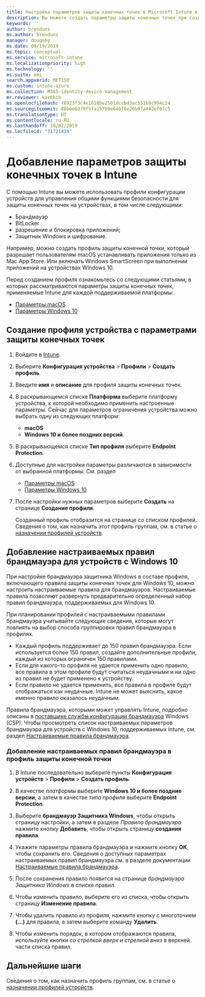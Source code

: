 ```yaml
---
title: Настройка параметров защиты конечных точек в Microsoft Intune в Azure | Документы Майкрософт
description: Вы можете создать параметры защиты конечных точек при создании профиля устройства macOS или Windows 10 в Microsoft Intune.
keywords: ''
author: brenduns
ms.author: brenduns
manager: dougeby
ms.date: 09/19/2019
ms.topic: conceptual
ms.service: microsoft-intune
ms.localizationpriority: high
ms.technology: ''
ms.suite: ems
search.appverid: MET150
ms.custom: intune-azure
ms.collection: M365-identity-device-management
mr.reviewer: karthib
ms.openlocfilehash: f8923f3c4e1610be2501dccbd3ac551b9c994c24
ms.sourcegitcommit: 88b6e6d70f5fa15708e640f6e20b97a442ef07c5
ms.translationtype: HT
ms.contentlocale: ru-RU
ms.lasthandoff: 10/02/2019
ms.locfileid: "71721439"
---
```

# <a name="add-endpoint-protection-settings-in-intune"></a>Добавление параметров защиты конечных точек в Intune  

С помощью Intune вы можете использовать профили конфигурации устройств для управления общими функциями безопасности для защиты конечных точек на устройствах, в том числе следующими:  
- Брандмауэр   
- BitLocker  
- разрешение и блокировка приложений;  
- Защитник Windows и шифрование.  

Например, можно создать профиль защиты конечной точки, который разрешает пользователям macOS устанавливать приложения только из Mac App Store. Или включать Windows SmartScreen при выполнении приложений на устройствах Windows 10.  

Перед созданием профиля ознакомьтесь со следующими статьями, в которых рассматриваются параметры защиты конечных точек, применяемые Intune для каждой поддерживаемой платформы:  
   - [Параметры macOS](endpoint-protection-macos.md)  
   - [Параметры Windows 10](endpoint-protection-windows-10.md)  

## <a name="create-a-device-profile-containing-endpoint-protection-settings"></a>Создание профиля устройства с параметрами защиты конечных точек  

1. Войдите в [Intune](https://go.microsoft.com/fwlink/?linkid=2090973).  
3. Выберите **Конфигурация устройства** > **Профили** > **Создать профиль**.  
4. Введите **имя** и **описание** для профиля защиты конечных точек.  
5. В раскрывающемся списке **Платформа** выберите платформу устройства, к которой необходимо применить настроенные параметры. Сейчас для параметров ограничения устройства можно выбрать одну из следующих платформ:  
   - **macOS**  
   - **Windows 10 и более поздних версий**.  
6. В раскрывающемся списке **Тип профиля** выберите **Endpoint Protection**.  
7. Доступные для настройки параметры различаются в зависимости от выбранной платформы. См. раздел  
   - [Параметры macOS](endpoint-protection-macos.md)  
   - [Параметры Windows 10](endpoint-protection-windows-10.md)  

8. После настройки нужных параметров выберите **Создать** на странице **Создание профиля**.  

   Созданный профиль отобразится на странице со списком профилей. Сведения о том, как назначить этот профиль группам, см. в статье о [назначении профилей устройств](../configuration/device-profile-assign.md).  

## <a name="add-custom-firewall-rules-for-windows-10-devices"></a>Добавление настраиваемых правил брандмауэра для устройств c Windows 10  

При настройке брандмауэра защитника Windows в составе профиля, включающего правила защиты конечных точек для Windows 10, можно настроить настраиваемые правила для брандмауэров. Настраиваемые правила позволяют развернуть предварительно определенный набор правил брандмауэра, поддерживаемых для Windows 10.  

При планировании профилей с настраиваемыми правилами брандмауэра учитывайте следующие сведения, которые могут повлиять на выбор способа группировки правил брандмауэра в профилях.  
- Каждый профиль поддерживает до 150 правил брандмауэра. Если используется более 150 правил, создайте дополнительные профили, каждый из которых ограничен 150 правилами.  
- Если для какого-то профиля не удается применить одно правило, все правила в этом профиле будут считаться неудачными и ни одно из правил не будет применено к устройству.  
- Если правило не удается применить, все правила в профиле будут отображаться как неудачные. Intune не может выяснить, какое именно правило оказалось неудачным.  

Правила брандмауэра, которыми может управлять Intune, подробно описаны в [поставщике службы конфигурации брандмауэра]( https://docs.microsoft.com/windows/client-management/mdm/firewall-csp) Windows (CSP). Чтобы просмотреть список настраиваемых параметров брандмауэра для устройств с Windows 10, поддерживаемых Intune, см. раздел [Настраиваемые правила брандмауэра](endpoint-protection-windows-10.md#firewall-rules).  

### <a name="to-add-custom-firewall-rules-to-an-endpoint-protection-profile"></a>Добавление настраиваемых правил брандмауэра в профиль защиты конечной точки  

1. В Intune последовательно выберите пункты **Конфигурация устройств** > **Профили** > **Создать профиль**.  

2. В качестве *платформы* выберите **Windows 10 и более поздние версии**, а затем в качестве *типа профиля* выберите **Endpoint Protection**.  

3. Выберите **брандмауэр Защитника Windows**, чтобы открыть страницу настройки, а затем в разделе *Правила брандмауэра* нажмите кнопку **Добавить**, чтобы открыть страницу **создания правила**.  

4. Укажите параметры правила брандмауэра и нажмите кнопку **ОК**, чтобы сохранить его. Сведения о доступных параметрах настраиваемых правил брандмауэра см. в разделе документации [Настраиваемые правила брандмауэра](endpoint-protection-windows-10.md#firewall-rules).  

5. После сохранения правило появится на странице *брандмауэра Защитника Windows* в списке правил.  

6. Чтобы изменить правило, выберите его из списка, чтобы открыть страницу **Изменение правила**.  

7. Чтобы удалить правило из профиля, нажмите кнопку с многоточием **(...)** для правила, а затем выберите команду **Удалить**.  

8. Чтобы изменить порядок, в котором отображаются правила, используйте кнопки *со стрелкой вверх и стрелкой вниз* в верхней части списка правил.  


## <a name="next-steps"></a>Дальнейшие шаги  

Сведения о том, как назначить профиль группам, см. в статье о [назначении профилей устройств](../configuration/device-profile-assign.md).  
